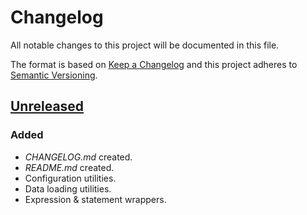 # Changelog

All notable changes to this project will be documented in this file.

The format is based on [Keep a Changelog](http://keepachangelog.com)
and this project adheres to [Semantic Versioning](http://semver.org/spec/v2.0.0.html).


## [Unreleased]
### Added
- _CHANGELOG.md_ created.
- _README.md_ created.
- Configuration utilities.
- Data loading utilities.
- Expression & statement wrappers.


[Unreleased]: https://github.com/nfcharles/sparq-yoots/compare/0.1.0...HEAD
